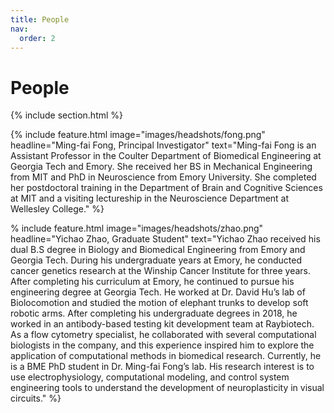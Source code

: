 ```yaml
---
title: People
nav:
  order: 2
---
```


# <i class="fas fa-users"></i>People

{% include section.html %}

{%
  include feature.html
  image="images/headshots/fong.png"
  headline="Ming-fai Fong, Principal Investigator"
  text="Ming-fai Fong is an Assistant Professor in the Coulter Department of Biomedical Engineering at Georgia Tech and Emory.  She received her BS in Mechanical Engineering from MIT and PhD in Neuroscience from Emory University.  She completed her postdoctoral training in the Department of Brain and Cognitive Sciences at MIT and a visiting lectureship in the Neuroscience Department at Wellesley College."
%}

%
  include feature.html
  image="images/headshots/zhao.png"
  headline="Yichao Zhao, Graduate Student"
  text="Yichao Zhao received his dual B.S degree in Biology and Biomedical Engineering from Emory and Georgia Tech. During his undergraduate years at Emory, he conducted cancer genetics research at the Winship Cancer Institute for three years. After completing his curriculum at Emory, he continued to pursue his engineering degree at Georgia Tech. He worked at Dr. David Hu’s lab of Biolocomotion and studied the motion of elephant trunks to develop soft robotic arms. After completing his undergraduate degrees in 2018, he worked in an antibody-based testing kit development team at Raybiotech. As a flow cytometry specialist, he collaborated with several computational biologists in the company, and this experience inspired him to explore the application of computational methods in biomedical research. Currently, he is a BME PhD student in Dr. Ming-fai Fong’s lab. His research interest is to use electrophysiology, computational modeling, and control system engineering tools to understand the development of neuroplasticity in visual circuits."
%}
